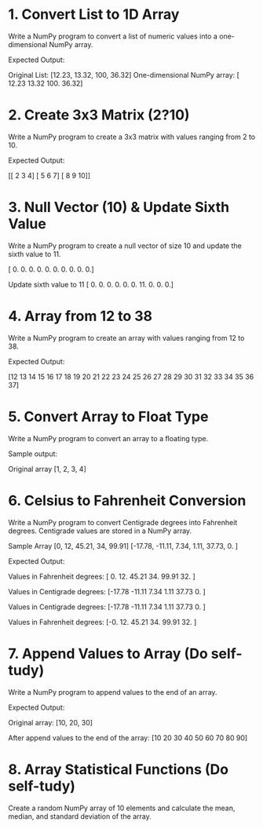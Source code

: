 # 1. Convert List to 1D Array

Write a NumPy program to convert a list of numeric values into a one-dimensional NumPy array.

Expected Output:

Original List: [12.23, 13.32, 100, 36.32]
One-dimensional NumPy array: [ 12.23 13.32 100. 36.32]


# 2. Create 3x3 Matrix (2?10)

Write a NumPy program to create a 3x3 matrix with values ranging from 2 to 10.

Expected Output:

[[ 2 3 4]
[ 5 6 7]
[ 8 9 10]]


# 3. Null Vector (10) & Update Sixth Value

Write a NumPy program to create a null vector of size 10 and update the sixth value to 11.

[ 0. 0. 0. 0. 0. 0. 0. 0. 0. 0.]

Update sixth value to 11
[ 0. 0. 0. 0. 0. 0. 11. 0. 0. 0.]


# 4. Array from 12 to 38

Write a NumPy program to create an array with values ranging from 12 to 38.

Expected Output:

[12 13 14 15 16 17 18 19 20 21 22 23 24 25 26 27 28 29 30 31 32 33 34 35 36 37]


# 5. Convert Array to Float Type

Write a NumPy program to convert an array to a floating type.

Sample output:

Original array
[1, 2, 3, 4]


# 6. Celsius to Fahrenheit Conversion

Write a NumPy program to convert Centigrade degrees into Fahrenheit degrees. Centigrade values are stored in a NumPy array.

Sample Array [0, 12, 45.21, 34, 99.91]
[-17.78, -11.11, 7.34, 1.11, 37.73, 0. ]

Expected Output:

Values in Fahrenheit degrees:
[ 0. 12. 45.21 34. 99.91 32. ]

Values in Centigrade degrees:
[-17.78 -11.11 7.34 1.11 37.73 0. ]

Values in Centigrade degrees:
[-17.78 -11.11 7.34 1.11 37.73 0. ]

Values in Fahrenheit degrees:
[-0. 12. 45.21 34. 99.91 32. ]


# 7. Append Values to Array (Do self-tudy)

Write a NumPy program to append values to the end of an array.

Expected Output:

Original array:
[10, 20, 30]

After append values to the end of the array:
[10 20 30 40 50 60 70 80 90]


# 8. Array Statistical Functions (Do self-tudy)

Create a random NumPy array of 10 elements and calculate the mean, median, and standard deviation of the array.
